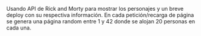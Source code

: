 Usando API de Rick and Morty para mostrar los personajes y un breve deploy con su respectiva información.
En cada petición/recarga de página se genera una página random entre 1 y 42 donde se alojan 20 personas en cada una.